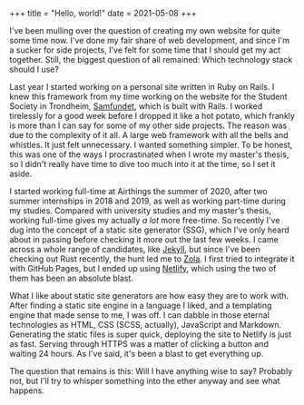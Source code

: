+++
title = "Hello, world!"
date = 2021-05-08
+++

I've been mulling over the question of creating my own website for quite some time now. I've done my fair share of web
development, and since I'm a sucker for side projects, I've felt for some time that I should get my act together. Still,
the biggest question of all remained: Which technology stack should I use?

<!-- more -->

Last year I started working on a personal site written in Ruby on Rails. I knew this framework from my time working on
the website for the Student Society in Trondheim, [Samfundet](https://samfundet.no/), which is built with Rails. I
worked tirelessly for a good week before I dropped it like a hot potato, which frankly is more than I can say for some
of my other side projects. The reason was due to the complexity of it all. A large web framework with all the bells and
whistles. It just felt unnecessary. I wanted something simpler. To be honest, this was one of the ways I procrastinated
when I wrote my master's thesis, so I didn't really have time to dive too much into it at the time, so I set it aside.

I started working full-time at Airthings the summer of 2020, after two summer internships in 2018 and 2019, as well as
working part-time during my studies. Compared with university studies and my master's thesis, working full-time gives my
actually _a lot_ more free-time. So recently I've dug into the concept of a static site generator (SSG), which I've only
heard about in passing before checking it more out the last few weeks. I came across a whole range of candidates,
like [Jekyll](https://jekyllrb.com/), but since I've been checking out Rust recently, the hunt led me
to [Zola](https://www.getzola.org/). I first tried to integrate it with GitHub Pages, but I ended up
using [Netlify](https://www.netlify.com/), which using the two of them has been an absolute blast.

What I like about static site generators are how easy they are to work with. After finding a static site engine in a
language I liked, and a templating engine that made sense to me, I was off. I can dabble in those eternal technologies
as HTML, CSS (SCSS, actually), JavaScript and Markdown. Generating the static files is super quick, deploying the site
to Netlify is just as fast. Serving through HTTPS was a matter of clicking a button and waiting 24 hours. As I've said,
it's been a blast to get everything up.

The question that remains is this: Will I have anything wise to say? Probably not, but I'll try to whisper something
into the ether anyway and see what happens.  
